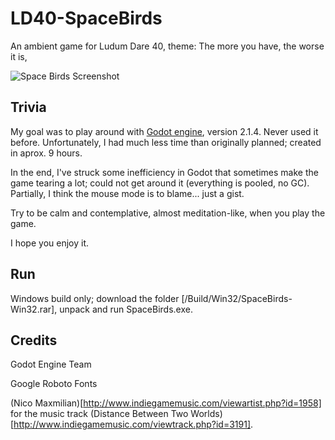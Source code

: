 # LD40-SpaceBirds
An ambient game for Ludum Dare 40, theme: The more you have, the worse it is,

![Space Birds Screenshot](/SpaceBirds.png)

## Trivia

My goal was to play around with [Godot engine](https://godotengine.org/), version 2.1.4. Never used it before.
Unfortunately, I had much less time than originally planned; created in aprox. 9 hours.

In the end, I've struck some inefficiency in Godot that sometimes make the game tearing a lot;
could not get around it (everything is pooled, no GC). Partially, I think the mouse mode is
to blame... just a gist.

Try to be calm and contemplative, almost meditation-like, when you play the game.

I hope you enjoy it.

## Run

Windows build only; download the folder [/Build/Win32/SpaceBirds-Win32.rar], unpack and run SpaceBirds.exe.

## Credits

Godot Engine Team

Google Roboto Fonts

(Nico Maxmilian)[http://www.indiegamemusic.com/viewartist.php?id=1958] for the music track (Distance Between Two Worlds)[http://www.indiegamemusic.com/viewtrack.php?id=3191].